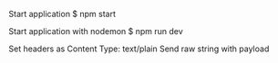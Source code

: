 Start application
$ npm start

Start application with nodemon
$ npm run dev


Set headers as Content Type: text/plain
Send raw string with payload
